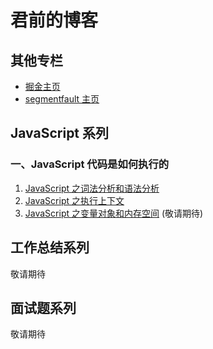 # 君前的博客
## 其他专栏
- [掘金主页](https://juejin.im/user/5e17fc506fb9a02fff07946d)
- [segmentfault 主页](https://segmentfault.com/u/ieun)
## JavaScript 系列
### 一、JavaScript 代码是如何执行的
1. [JavaScript 之词法分析和语法分析](https://github.com/jeuino/Blog/issues/1)
2. [JavaScript 之执行上下文](https://github.com/jeuino/Blog/issues/2)
3. [JavaScript 之变量对象和内存空间]() (敬请期待)

## 工作总结系列
敬请期待

## 面试题系列
敬请期待
